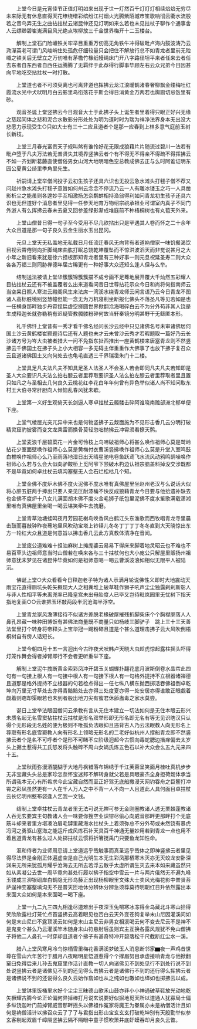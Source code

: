 <!-- { "loadSidebar": true } -->
　　上堂今日是元宵佳节正值灯明如来出现于世一灯然百千灯灯灯相续焰焰无穷尽未来际无有休息直得天花缭绕缯彩缤纷江村烟火光腾紫陌城市笙歌响彻云衢水流般若之音鸟弄无生之曲拈拄杖云诸昆仲还见灯明如来么若也未见拄杖子聊作个通事舍人云缥缈碧崔嵬满目风光绝点埃柳放三千金世界梅开十二玉楼台。

　　解制上堂石门险巇铁关牢举目重重万仞高无角铁牛冲得破毗卢海内鼓波涛乃云泐潬英老可谓门风峻峭住处孤危仔细较量只会把住不解放行总不如青龙者里前无险巇之铁关后无壁立之万仞唯有茅檐竹椽纸幔绳床门开八字路径坦平来者任来去者任去东者自东西者自西任运腾腾了无羁绊于此荐得行脚事毕顾左右云众兄弟今日因甚向平地吃交拈拄杖一时打散。

　　上堂道也者不可须臾离也可离非道也挥拂云龙江浪暖鹤渚春奢柳飘金缕梅吐红霞流水光中犬吠明月白云影里鸟衔落花于斯会得日消黄金万两若也踟蹰切忌饭里有砂。

　　观音圣诞上堂竖拂云今日观音大士于此拂子头上诞生者里着得只眼正好兴无缘之慈起同体之悲和泥合水散影分形处处为明为道时时为瑞为祥净法界身本无出没大悲愿力示现受生○只如大士有三十二应且道者个是那一应春到上林多意气庭前玉树长新枝。

　　上堂三月春光富贵天子规叫煞有谁怜好花无限成狼藉片片随流过碧川一法若有毗卢堕于凡夫万法若无普贤失其境界竖拂云者个有不得无不得亲不得疏不得挥拂云不如一齐划断葛藤直使僧俗男女山河大地明暗色空总教成佛去正与么时阿谁证明东园公夏黄公绮里季角里先生。

　　祈嗣请上堂举僧问投子云初生孩子还具六识也无投云急水滩头打毬子僧不荐又问赵州急水滩头打毬子意旨如何州云念念不停流乃云一人有雕冰镂玉之巧一人具凿影析尘之能虽则各遑妙手互相激扬怎奈鹬蚌相持渔翁得利如问青龙初生孩子还具六识也无但道好个消息者里见得一任参天地育万物绍宗祧承祖业可谓室内真子不同门外游人有么挥拂云春未去夏又回参差绿影渐成堆庭前不种梧桐树也有丸苞天外来。

　　上堂山僧昔日得一句子至今受用不尽几欲拈出只是罕遇其人卷而怀之二十余年大众且道是那一句子良久云金生丽水玉出昆冈。

　　元旦上堂天无私盖地无私载日月任流迁春风无向背有者道衲僧家一味饥餐渴饮目视云霄倦则向折脚绳床曲肱打眠总饶乾坤覆坠而不惊洪波滔天而非觉说甚月之大小年之新旧看来犹是徐六担板那知青龙者里有三种好事一则元旦祝延圣寿二则大众各各万福三则同胁禅德年届古稀更有一种好事大众还知么逢人但与么举。

　　结制送法被请上堂华簇簇锦簇簇描不成兮画不足蓦地展开覆大千灿然五彩耀人目拈拄杖云还有不被盖覆者么出来道看问昔日世尊拈花示众今日和尚将何指南师云当空杲日照人寒进云殿阁风生来法席一湾溪水绕青龙师云闲言语乃云今日青龙不图诸人高标胜境别竖慧幢但能一念无为万机寝削坐断报化佛头不落圣凡等见若如是也一任横身那畔独步丹霄捏扁虚空搓圆世界掀翻沧海喝碎白云不为分外苟非其人饶是生成释迦长就弥勒稍有迟疑管教髑髅粉碎何故当轩秦镜分明甚野干无繇匿本形。

　　礼千佛忏上堂昔有一秀才看千佛名经问长沙云经中只见诸佛名号未审诸佛居何国土沙云黄鹤楼崔颢题诗后还有人题也未才云未曾沙云秀才若暇题取一篇好乃云长沙诸方号为岑大虫被者措大一问不免指东扯西推出一座黄鹤楼来唐塞青龙则不然竖拂云千佛国土在拂子头上小大相容一多无碍主伴重重作大佛事了也放下拂子复召众云且道诸佛国土又向何处去也龟毛直透三千界瑞霭朱门十二楼。

　　上堂具足凡夫法凡夫不知具足圣人法圣人不会圣人若会即同凡夫凡夫若知即是圣人大众要识凡夫法么拍右膝云者里荐取要识圣人法么拍左膝云者里荐取者里且置只如凡之与圣相去几何良久云桃花红李花白年年何曾有异色举似诸人尚不知问取东村王大伯寻常肝胆向人倾恼乱春风犹未歇。

　　上堂第一义好生观倚天长剑逼人寒卓拄杖云髑髅击碎阿谁晓南赡部洲北郁单便下座。

　　上堂气棱层光突兀异中来也是何物竖拂子云觌面施为不见形击香几云分明打破精灵窟豹披雾而变文龙乘雷而换骨莫轻忽咄抛拂云冲霄须看撩天鹘。

　　上堂麦浪千层碧菜花一片金可怜枝上鸟啼破祖师心将甚么唤作祖师心莫是鹫岭拈花少室面壁唤作祖师心么莫是黄梅付衣曹溪竖拂唤作祖师心么莫是升堂入室鸣鼓白椎唤作祖师心么乃至雨落地湿日出天晴星驰电卷鱼跃鸢飞水流风动鸦鸣鹊噪唤作祖师心么若与么会大似向驴鞍桥上觅阿爷下颔破木杓边认祖宗脑盖料掉没交涉既都不是毕竟如何卓拄杖云填沟塞壑无人会石烂松枯几个知。

　　上堂金佛不度炉木佛不度火泥佛不度水唯有真佛屋里坐赵州老汉与么说话大似将心肝五脏两手捧出只要人亲见叵耐漆桶不快反成狼藉青龙今日要与他拾遗补缺去也金佛不度炉十八女儿满面胡木佛不度火金毛狮子纸包里泥佛不度水笙歌满载潇湘里唯有真佛屋里坐喝一喝云堪笑牵牛去拽磨。

　　上堂青草池塘蛙鸣夜月芳园花榭鸟唤香风白鹤江头东渔歌而西牧唱青龙寺里晨击鼓而暮敲钟昨夜蓦地里风吹动宝塔上铃铎儿冬冬丁丁丁丁冬冬直到大天晓惊出东方一轮红大众且道是何意旨以拂击香几云此方真教体清净在音闻。

　　上堂庞公道难难十担油麻树上摊庞婆云易易下得床来脚着地灵昭云也不难也不易百草头边祖师意当时山僧若在唤来各与三十拄杖何也大小庞公只解屋里贩扬州祖师意犹未梦见在诸昆仲毕竟如何是祖师意喝一喝云曹溪波浪如相似无限平人被陆沉。

　　佛诞上堂○大众看看今日释迦老子特为诸人示满月轮说佛性义即时大地震动天雨宝花直得厕坑头乾矢橛现大人之相粪堆上破草鞋作狮子吼声尘尘独露刹刹斯彰人与非人性相平等未离兜率已降皇宫未出母胎度人已毕又岂待毗岚园里无忧树下指天指地复画○○云谁把玉环敲两段半沉沧海半浮空。

　　上堂青龙家风澹薄接待不似诸方差脱老椽破屋摧残折脚柴床个个胸襟廓落人人鼻孔昂藏一味种田博饭有甚佛法商量既不商量只如杨岐三脚驴子　跳上三十三天善法堂里打个转身将帝释头上宝华冠一踢粉碎且道是个甚么道理击拂子云大风吹倒梧桐树自有傍人话短长。

　　上堂今朝四月十五一言迥出今古昨夜犬吠韩卢天晓大虫趁虎惊起露柱摇头吓得灯笼作舞会得者掉臂即行不会者更听重举下座。

　　解制上堂泥牛拽断黄金索彩凤冲开碧玉关蝴蝶扑翻花底月波斯倒卷水晶帘此四句有一句接上根人有一句接中根人有一句接下根人有一句格外提持不立根器诸禅德且道那是格外提持不立根器的句若检点得出一任七纵八横东抛西掷活吞佛祖倒卓乾坤向万里无寸草处去亦得青黯黯处去亦得三处度夏亦得一处安居亦得谁敢正眼觑着觑着则瞎却渠眼若也未到者般出地刀尖有蜜君休舔蛊毒之家水莫尝。

　　诞日上堂举法眼因僧问云承教有言从无住本建立一切法如何是无住本眼云形兴未质名起无名雪窦拈拄杖云拄杖是形名双举形即无形名即无名有等无见识瞎汉只认得个无形段无名姓的便为极则不唯孤负法眼抑且违背古人乃云法眼教人向无形名上荐取有形名底雪窦教人向有形名上领略无形名的二老好似杭州人撑船青龙即不然竖拂云者个是名不可呼者个是形不可睹不立阶级迥超今古惯向毒蛇腮边揩痒偏去太岁头上掘土惹得共工氏怒发将头触碎不周山女娲氏炼五色石以补大众会么五九元来四十五。

　　上堂秋雨弥漫洒醍醐于大地丹枫错落布锦绣于千江芙蓉呈笑面月桂吐真机步步无非宝藏头头总是家珍怎奈怀宝迷邦不解转身就父若是具眼豪杰全身担荷觌体承当所谓我本无心有所希求今此宝藏自然而至正好驾无底船撒漫天网钓吞舟之巨鳌打冲霄之彩凤虽然更有一人在千人万人之中不背一人不向一人且道此人具何面目卓拄杖云长忆明州憨布袋逢人乞我一文钱。

　　结制上堂卓拄杖云青龙者里无法可说无禅可参无金刚圈教诸人透无栗棘蓬教诸人吞无玄要宾主句教诸人会一味要你搜空业识镕尽偷心向威音那畔更那畔打个无底筋斗却来者里方堪凑泊眉毛罅里藏海水拄杖头上着须弥总不分外苟或未然饶有暴虎冯河之勇驱山塞海之能运斤成风炼石补天具百千神通无量妙用若到青龙一点也用不着且道青龙有甚么过人处掷拄杖云惯将折箸搅禹门只要鱼龙知性命。

　　沤和侍者为业师周忌请上堂道远乎哉触事而真圣远乎哉体之即神竖拂云者里见得尽法界是金刚正体遍虚空是自己光明生本无生彩凤那栖寒木灭亦无灭蛟龙安卧深渊来无所来犹孤月耀乎沧海去无所去若浮云散乎太虚所谓生灭去来本如来藏虽然只如从素凝公去世一周毕竟向甚处行履以拂子指空中雪云一片与两片俄然无不遍九峰玉镂成三泖银砌岸白鹤隐无形乌藤正出现杨柳眼里文殊大士卖风光梅花影中普贤菩萨逞神变塞壑填沟无不是普天匝地休分辨休分辨急须荐莫待明朝红日升依然露出本来面大众如何是本来面喝一喝下座。

　　上堂一九二九三四九相逢尽道难出手夜深玉兔嚼寒冰冻得金乌藏北斗寒山拾得笑欣欣露柱灯笼忙点首竖拂云高着眼见也否白云天外变苍狗复举末山尼因灌溪问如何是末山尼曰不露顶溪云如何是末山主尼云非男女相溪喝云何不变去尼云不是神不是鬼变个甚么乃云灌溪竿木随身末山符悬肘后虽则宾主互换各露风规犹不免山僧拂子将他二人鼻孔一时穿却且道者个拂子有甚奇特冲开碧落松千尺截断红尘水一溪。

　　腊八上堂风寒月冷鸟惊栖雪里梅花香满溪梦破玉人消息断邻家▆夜一声鸡昔世尊在雪山六年苦行于腊月八夜睹明星悟道惹得个个撑眉努目承虚接响青龙与他掀翻窠臼免得后来儿孙去鬼窟里作活计直教一切人向诸佛见不到处见行不到处行说不到处说竖拂云者是诸佛见不到的还见得么击拂云者是诸佛行不到的还行得么挥拂云者是诸佛说不到的还说得么良久云始作翕如也从之纯如也皦如也绎如也掷拂云以成。

　　上堂钵里饭桶里水好个尘尘三昧德山歌禾山鼓亦非小小神通破草鞋放光动地乾矢橛耀古腾今论正论偏何异掉棒打月说玄说要好似掘地觅天所以道通人犹寡局士偏多纵饶迦叶门前掉臂威音那畔摇头以佛祖作冤家将魔王为眷属亦未是衲僧活计且如何是衲僧活计以拂召众云了了了与君指出形山宝玄玄玄打破乾坤别有天殷勤举似参玄客剔起双眉千嶂隔竖拂云隔不隔眼中童子惯吹箫井底虾蟆吞却月良久云瞥。

